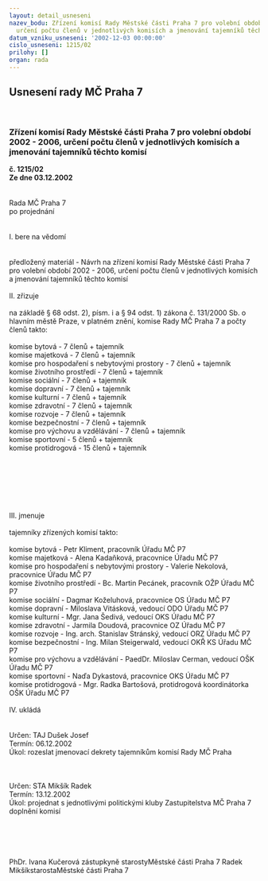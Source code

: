 ```yaml
---
layout: detail_usneseni
nazev_bodu: Zřízení komisí Rady Městské části Praha 7 pro volební období 2002 - 2006,
  určení počtu členů v jednotlivých komisích a jmenování tajemníků těchto komisí
datum_vzniku_usneseni: '2002-12-03 00:00:00'
cislo_usneseni: 1215/02
prilohy: []
organ: rada
---
```

<div id="ucUsn_pList" class="usn">
	<span><h2>Usnesení rady MČ Praha 7 </h2>
<br></span><div class="standBody">
<span><h3>Zřízení komisí Rady Městské části Praha 7 pro volební období 2002 - 2006, určení počtu členů v jednotlivých komisích a jmenování tajemníků těchto komisí</h3></span><div class="center">
		<strong>č. 1215/02</strong><br>
	</div>
<div class="center">
		<strong>Ze dne 03.12.2002</strong><br><br>
	</div>
<br>Rada MČ Praha 7<br>po projednání<br><br><br>I.	bere na vědomí<br><br> <br>předložený materiál - Návrh na zřízení komisí Rady Městské části Praha 7 pro volební období 2002 - 2006, určení počtu členů v jednotlivých komisích a jmenování tajemníků těchto komisí<br><br>II.	zřizuje<br><br>na základě § 68 odst. 2), písm. i a § 94 odst. 1) zákona č. 131/2000 Sb. o hlavním městě Praze, v platném znění, komise Rady MČ Praha 7 a počty členů takto:<br><br>komise bytová - 7 členů + tajemník<br>komise majetková - 7 členů + tajemník<br>komise pro hospodaření s nebytovými prostory - 7 členů + tajemník<br>komise životního prostředí - 7 členů + tajemník<br>komise sociální - 7 členů + tajemník<br>komise dopravní - 7 členů + tajemník<br>komise kulturní - 7 členů + tajemník<br>komise zdravotní - 7 členů + tajemník<br>komise rozvoje - 7 členů + tajemník<br>komise bezpečnostní - 7 členů + tajemník<br>komise pro výchovu a vzdělávání - 7 členů + tajemník<br>komise sportovní - 5 členů + tajemník<br>komise protidrogová - 15 členů + tajemník<br><br><br><br><br><br><br><br>III.	jmenuje<br><br>tajemníky zřízených komisí takto:<br><br>komise bytová - Petr Kliment, pracovník Úřadu MČ P7<br>komise majetková - Alena Kadaňková, pracovnice Úřadu MČ P7<br>komise pro hospodaření s nebytovými prostory - Valerie Nekolová, pracovnice Úřadu MČ P7<br>komise životního prostředí - Bc. Martin Pecánek, pracovník OŽP Úřadu MČ P7<br>komise sociální - Dagmar Koželuhová, pracovnice OS Úřadu MČ P7<br>komise dopravní - Miloslava Vitásková, vedoucí ODO Úřadu MČ P7<br>komise kulturní - Mgr. Jana Šedivá, vedoucí OKS Úřadu MČ P7<br>komise zdravotní - Jarmila Doudová, pracovnice OZ Úřadu MČ P7<br>komise rozvoje - Ing. arch. Stanislav Stránský, vedoucí ORZ Úřadu MČ P7<br>komise bezpečnostní - Ing. Milan Steigerwald, vedoucí OKŘ KS Úřadu MČ P7<br>komise pro výchovu a vzdělávání - PaedDr. Miloslav Cerman, vedoucí OŠK Úřadu MČ P7<br>komise sportovní - Naďa Dykastová, pracovnice OKS Úřadu MČ P7<br>komise protidrogová - Mgr. Radka Bartošová, protidrogová koordinátorka OŠK Úřadu MČ P7<br><br>IV.	ukládá <br><br> <br>Určen:	TAJ Dušek Josef<br>Termín: 06.12.2002<br>Úkol:	rozeslat jmenovací dekrety tajemníkům komisí Rady MČ Praha<br> <br><br> <br>Určen:	STA Mikšík Radek<br>Termín: 13.12.2002<br>Úkol:	projednat s jednotlivými politickými kluby Zastupitelstva MČ Praha 7 doplnění komisí<br> <br><br><br> <br>	<br>PhDr. Ivana Kučerová zástupkyně starostyMěstské části Praha 7	Radek MikšíkstarostaMěstské části Praha 7<br>	<br><br>
</div>
</div>